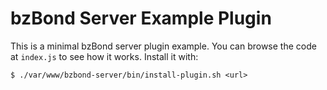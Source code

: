 # bzBond Server Example Plugin

This is a minimal bzBond server plugin example. You can browse the code at
`index.js` to see how it works. Install it with:

    $ ./var/www/bzbond-server/bin/install-plugin.sh <url>

